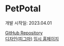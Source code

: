 # PetPotal
<span>개발 시작일: 2023.04.01</span>  
<!-- <span>개발 인원: 3명</span>   -->
<a href="https://github.com/PetPotal/PetPotal">GitHub Repository</a>  
<a href="https://www.figma.com/file/nOtQYamTerRvLpGHrUxknc/PetPotal?type=design&node-id=0-1&t=3cORO2Qyy1CFPGwT-0">디자인(피그마)</a>
<a href="http://101.101.210.118:6300/">임시 홈페이지</a>